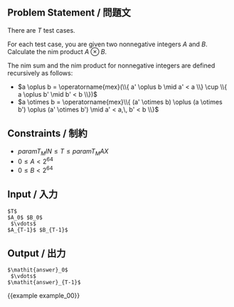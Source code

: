 Problem Statement / 問題文
---------

There are $T$ test cases.

For each test case, you are given two nonnegative integers $A$ and $B$.
Calculate the nim product $A \otimes B$.

The nim sum and the nim product for nonnegative integers are defined recursively as follows:

- $a \oplus b = \operatorname{mex}(\\{ a' \oplus b \mid a' < a \\} \cup \\{ a \oplus b' \mid b' < b \\})$
- $a \otimes b = \operatorname{mex}\\{ (a' \otimes b) \oplus (a \otimes b') \oplus (a' \otimes b') \mid a' < a,\, b' < b \\}$

Constraints / 制約
---------

- ${{param T_MIN}} \le T \le {{param T_MAX}}$
- $0 \le A < 2^{64}$
- $0 \le B < 2^{64}$

Input / 入力
---------

~~~
$T$
$A_0$ $B_0$
 $\vdots$
$A_{T-1}$ $B_{T-1}$
~~~

Output / 出力
---------

~~~
$\mathit{answer}_0$
 $\vdots$
$\mathit{answer}_{T-1}$
~~~

{{example example_00}}
